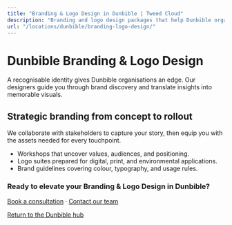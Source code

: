 ```yaml
---
title: "Branding & Logo Design in Dunbible | Tweed Cloud"
description: "Branding and logo design packages that help Dunbible organisations stand out."
url: "/locations/dunbible/branding-logo-design/"
---
```


# Dunbible Branding & Logo Design

A recognisable identity gives Dunbible organisations an edge. Our designers guide you through brand discovery and translate insights into memorable visuals.

## Strategic branding from concept to rollout

We collaborate with stakeholders to capture your story, then equip you with the assets needed for every touchpoint.

- Workshops that uncover values, audiences, and positioning.
- Logo suites prepared for digital, print, and environmental applications.
- Brand guidelines covering colour, typography, and usage rules.

### Ready to elevate your Branding & Logo Design in Dunbible?

[Book a consultation](/consultation/) · [Contact our team](/contact/)

[Return to the Dunbible hub](/locations/dunbible/)
